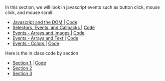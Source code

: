In this section, we will look in javascript events such as button click, mouse click, and mouse scroll.
<ul>
<li>
    <a href="https://mathuramg.com/IMA-Low-Res-Connections-Lab/Week_02|JS_Events/2.1_JS_DOM_Inspector/index.html"
        target="_blank">
        Javascript and the DOM
    </a>
    |
    <a href="https://github.com/MathuraMG/IMA-Low-Res-Connections-Lab/tree/master/Week_02|JS_Events/2.1_JS_DOM_Inspector"
        target="_blank">
        Code
    </a>
</li>
<li>
    <a href="https://mathuramg.com/IMA-Low-Res-Connections-Lab/Week_02|JS_Events/2.2_Events/index.html"
        target="_blank">
        Selectors, Events, and Callbacks
    </a>
    |
    <a href="https://github.com/MathuraMG/IMA-Low-Res-Connections-Lab/tree/master/Week_02|JS_Events/2.2_Events"
        target="_blank">
        Code
    </a>
</li>
<li>
    <a href="https://mathuramg.com/IMA-Low-Res-Connections-Lab/Week_02|JS_Events/2.2_Events_arrays_images/index.html"
        target="_blank">
        Events - Arrays and Images
    </a>
    |
    <a href="https://github.com/MathuraMG/IMA-Low-Res-Connections-Lab/tree/master/Week_02|JS_Events/2.2_Events_arrays_images"
        target="_blank">
        Code
    </a>
</li>
<li>
    <a href="https://mathuramg.com/IMA-Low-Res-Connections-Lab/Week_02|JS_Events/2.2_Events_arrays_text/index.html"
        target="_blank">
        Events - Arrays and Text
    </a>
    |
    <a href="https://github.com/MathuraMG/IMA-Low-Res-Connections-Lab/tree/master/Week_02|JS_Events/2.2_Events_arrays_text"
        target="_blank">
        Code
    </a>
</li>
<li>
    <a href="https://mathuramg.com/IMA-Low-Res-Connections-Lab/Week_02|JS_Events/2.2_Events_color/index.html"
        target="_blank">
        Events - Colors
    </a>
    |
    <a href="https://github.com/MathuraMG/IMA-Low-Res-Connections-Lab/tree/master/Week_02|JS_Events/2.2_Events_color"
        target="_blank">
        Code
    </a>
</li>
</ul>
Here is the in class code by section
<ul>
<li>
    <a href="https://mathuramg.com/IMA-Low-Res-Connections-Lab/Week_02|JS_Events/In_Class_Section_1/index.html"
        target="_blank">
        Section 1
    </a>
    |
    <a href="https://github.com/MathuraMG/IMA-Low-Res-Connections-Lab/tree/master/Week_02|JS_Events/In_Class_Section_1/"
        target="_blank">
        Code
    </a>
</li>

<li>
    <a href="https://github.com/MathuraMG/IMA-Low-Res-Connections-Lab/tree/master/Week_02%7CJS_Events/In_Class/Section_2_Counter"
        target="_blank">
        Section 2
    </a>
</li>
<li>
    <a href="https://github.com/MathuraMG/IMA-Low-Res-Connections-Lab/tree/master/Week_02%7CJS_Events/In_Class/Section_3"
        target="_blank">
        Section 3
    </a>
</li>
</ul>
